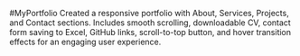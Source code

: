#MyPortfolio
Created a responsive portfolio with About, Services, Projects, and Contact sections. Includes smooth scrolling, downloadable CV, contact form saving to Excel, GitHub links, scroll-to-top button, and hover transition effects for an engaging user experience.
